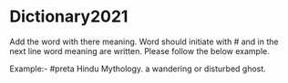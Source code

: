 # Dictionary2021

Add the word with there meaning. Word should initiate with # and in the next line word meaning are written. Please follow the below example.

Example:- #preta Hindu Mythology. a wandering or disturbed ghost.
